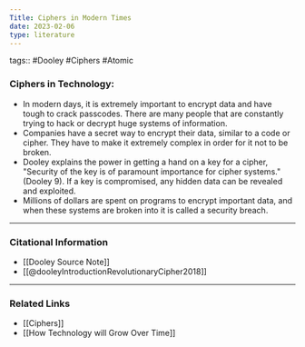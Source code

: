```yaml
---
Title: Ciphers in Modern Times
date: 2023-02-06
type: literature
---
```

tags:: #Dooley #Ciphers #Atomic

### Ciphers in Technology:

- In modern days, it is extremely important to encrypt data and have tough to crack passcodes. There are many people that are constantly trying to hack or decrypt huge systems of information.
- Companies have a secret way to encrypt their data, similar to a code or cipher. They have to make it extremely complex in order for it not to be broken.
- Dooley explains the power in getting a hand on a key for a cipher, "Security of the key is of paramount importance for cipher systems." (Dooley 9). If a key is compromised, any hidden data can be revealed and exploited.
- Millions of dollars are spent on programs to encrypt important data, and when these systems are broken into it is called a security breach.

---
### Citational Information

- [[Dooley Source Note]]
- [[@dooleyIntroductionRevolutionaryCipher2018]]

---

### Related Links

- [[Ciphers]]
- [[How Technology will Grow Over Time]]
